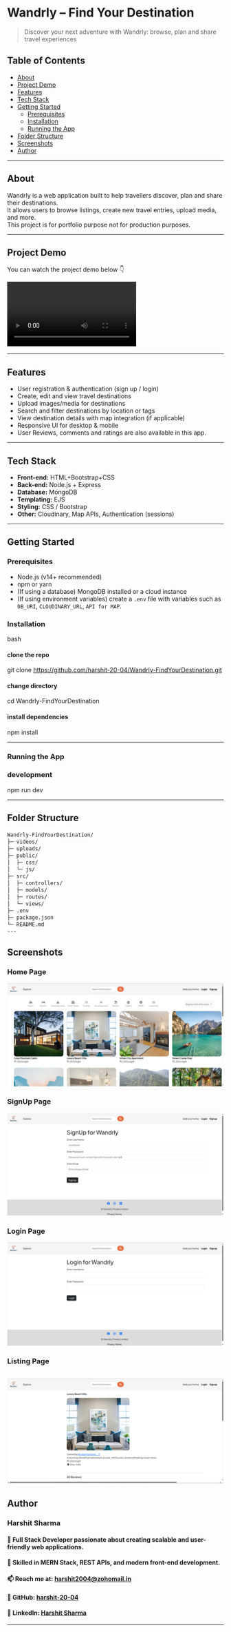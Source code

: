 # Wandrly – Find Your Destination  
> Discover your next adventure with Wandrly: browse, plan and share travel experiences

## Table of Contents
- [About](#about)  
- [Project Demo](#project-demo)  
- [Features](#features)  
- [Tech Stack](#tech-stack)  
- [Getting Started](#getting-started)  
  - [Prerequisites](#prerequisites)  
  - [Installation](#installation)  
  - [Running the App](#running-the-app)  
- [Folder Structure](#folder-structure)  
- [Screenshots](#screenshots)  
- [Author](#author)  

---

## About  
Wandrly is a web application built to help travellers discover, plan and share their destinations.  
It allows users to browse listings, create new travel entries, upload media, and more.  
This project is for portfolio purpose not for production purposes.

---

## Project Demo  

You can watch the project demo below 👇  

<video src="uploads/ProjectDemo.mp4"></video>

---

## Features  
- User registration & authentication (sign up / login)  
- Create, edit and view travel destinations  
- Upload images/media for destinations  
- Search and filter destinations by location or tags  
- View destination details with map integration (if applicable)  
- Responsive UI for desktop & mobile  
- User Reviews, comments and ratings are also available in this app.
---

## Tech Stack  
- **Front-end:** HTML+Bootstrap+CSS
- **Back-end:** Node.js + Express  
- **Database:** MongoDB 
- **Templating:** EJS  
- **Styling:** CSS / Bootstrap
- **Other:** Cloudinary, Map APIs, Authentication (sessions)

---

## Getting Started  

### Prerequisites  
- Node.js (v14+ recommended)  
- npm or yarn  
- (If using a database) MongoDB installed or a cloud instance  
- (If using environment variables) create a `.env` file with variables such as `DB_URI`, `CLOUDINARY_URL`, `API for MAP`.

### Installation  
bash
#### clone the repo  
git clone https://github.com/harshit-20-04/Wandrly-FindYourDestination.git  

#### change directory  
cd Wandrly-FindYourDestination  

#### install dependencies  
npm install  

---

### Running the App

### development  
npm run dev  

---

## Folder Structure
```
Wandrly-FindYourDestination/
├─ videos/
├─ uploads/
├─ public/
│  ├─ css/
│  └─ js/
├─ src/
│  ├─ controllers/
│  ├─ models/
│  ├─ routes/
│  └─ views/
├─ .env
├─ package.json
└─ README.md
---
```
## Screenshots
### Home Page
<img src='uploads/Capture1.PNG' ></img>

### SignUp Page 
<img src='uploads/Capture2.PNG' ></img>

### Login Page
<img src='uploads/Capture3.PNG' ></img>

### Listing Page
<img src='uploads/Capture4.PNG' ></img>
---

## Author
### **Harshit Sharma**  

#### 👋 Full Stack Developer passionate about creating scalable and user-friendly web applications.  
#### 💼 Skilled in MERN Stack, REST APIs, and modern front-end development.  
#### 📫 Reach me at: [harshit2004@zohomail.in](mailto:harshit2004@zohomail.in)    
#### 🔗 GitHub: [harshit-20-04](https://github.com/harshit-20-04)  
#### 💼 LinkedIn: [Harshit Sharma](https://www.linkedin.com/in/harshit-sharma-ac8896)
---
